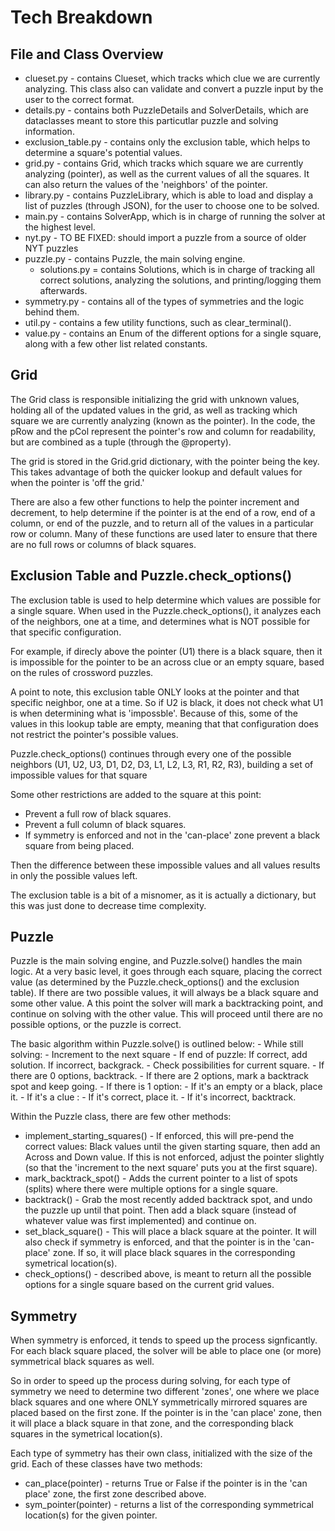 # Tech Breakdown

## File and Class Overview
- clueset.py - contains Clueset, which tracks which clue we are currently analyzing. This class also can validate and convert a puzzle input by the user to the correct format.
- details.py - contains both PuzzleDetails and SolverDetails, which are dataclasses meant to store this particutlar puzzle and solving information.
- exclusion_table.py - contains only the exclusion table, which helps to determine a square's potential values.
- grid.py - contains Grid, which tracks which square we are currently analyzing (pointer), as well as the  current values of all the squares. It can also return the values of the 'neighbors' of the pointer.
- library.py - contains PuzzleLibrary, which is able to load and display a list of puzzles (through JSON), for the user to choose one to be solved.
- main.py - contains SolverApp, which is in charge of running the solver at the highest level.
- nyt.py - TO BE FIXED: should import a puzzle from a source of older NYT puzzles
- puzzle.py -  contains Puzzle, the main solving engine.
    - solutions.py = contains Solutions, which is in charge of tracking all correct solutions, analyzing the solutions, and printing/logging them afterwards.
- symmetry.py - contains all of the types of symmetries and the logic behind them.
- util.py - contains a few utility functions, such as clear_terminal().
- value.py - contains an Enum of the different options for a single square, along with a few other list related constants.

## Grid
The Grid class is responsible initializing the grid with unknown values, holding all of the updated values in the grid, as well as tracking which square we are currently analyzing (known as the pointer). In the code, the pRow and the pCol represent the pointer's row and column for readability, but are combined as a tuple (through the @property).

The grid is stored in the Grid.grid dictionary, with the pointer being the key. This takes advantage of both the quicker lookup and default values for when the pointer is 'off the grid.'

There are also a few other functions to help the pointer increment and decrement, to help determine if the pointer is at the end of a row, end of a column, or end of the puzzle, and to return all of the values in a particular row or column. Many of these functions are used later to ensure that there are no full rows or columns of black squares.


## Exclusion Table and Puzzle.check_options()
The exclusion table is used to help determine which values are possible for a single square. When used in the Puzzle.check_options(), it analyzes each of the neighbors, one at a time, and determines what is NOT possible for that specific configuration.

For example, if direcly above the pointer (U1) there is a black square, then it is impossible for the pointer to be an across clue or an empty square, based on the rules of crossword puzzles.

A point to note, this exclusion table ONLY looks at the pointer and that specific neighbor, one at a time. So if U2 is black, it does not check what U1 is when determining what is 'impossble'. Because of this, some of the values in this lookup table are empty, meaning that that configuration does not restrict the pointer's possible values.

Puzzle.check_options() continues through every one of the possible neighbors (U1, U2, U3, D1, D2, D3, L1, L2, L3, R1, R2, R3), building a set of impossible values for that square

Some other restrictions are added to the square at this point:
- Prevent a full row of black squares.
- Prevent a full column of black squares.
- If symmetry is enforced and not in the 'can-place' zone prevent a black square from being placed.

Then the difference between these impossible values and all values results in only the possible values left.

The exclusion table is a bit of a misnomer, as it is actually a dictionary, but this was just done to decrease time complexity.


## Puzzle
Puzzle is the main solving engine, and Puzzle.solve() handles the main logic. At a very basic level, it goes through each square, placing the correct value (as determined by the Puzzle.check_options() and the exclusion table). If there are two possible values, it will always be a black square and some other value. A this point the solver will mark a backtracking point, and continue on solving with the other value. This will proceed until there are no possible options, or the puzzle is correct.

The basic algorithm within Puzzle.solve() is outlined below:
        - While still solving:
            - Increment to the next square
            - If end of puzzle:
                If correct, add solution.
                If incorrect, backgrack.
            - Check possibilities for current square.
            - If there are 0 options, backtrack.
            - If there are 2 options, mark a backtrack spot and keep going.
            - If there is 1 option:
                - If it's an empty or a black, place it.
                - If it's a clue :
                    - If it's correct, place it.
                    - If it's incorrect, backtrack.

Within the Puzzle class, there are few other methods:
- implement_starting_squares() - If enforced, this will pre-pend the correct values: Black values until the given starting square, then add an Across and Down value. If this is not enforced, adjust the pointer slightly (so that the 'increment to the next square' puts you at the first square).
- mark_backtrack_spot() - Adds the current pointer to a list of spots (splits) where there were multiple options for a single square.
- backtrack() - Grab the most recently added backtrack spot, and undo the puzzle up until that point. Then add a black square (instead of whatever value was first implemented) and continue on.
- set_black_square() - This will place a black square at the pointer. It will also check if symmetry is enforced, and that the pointer is in the 'can-place' zone. If so, it will place black squares in the corresponding symetrical location(s).
- check_options() - described above, is meant to return all the possible options for a single square based on the current grid values.

## Symmetry
When symmetry is enforced, it tends to speed up the process signficantly. For each black square placed, the solver will be able to place one (or more) symmetrical black squares as well.

So in order to speed up the process during solving, for each type of symmetry we need to determine two different 'zones', one where we place black squares and one where ONLY symmetrically mirrored squares are placed based on the first zone. If the pointer is in the 'can place' zone, then it will place a black square in that zone, and the corresponding black squares in the symetrical location(s).

Each type of symmetry has their own class, initialized with the size of the grid. Each of these classes have two methods:
- can_place(pointer) - returns True or False if the pointer is in the 'can place' zone, the first zone described above.
- sym_pointer(pointer) - returns a list of the corresponding symmetrical location(s) for the given pointer.
